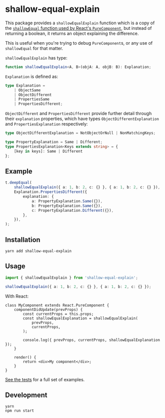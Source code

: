 # shallow-equal-explain

This package provides a `shallowEqualExplain` function which is a copy of the [`shallowEqual` function used by React's `PureComponent`](https://github.com/facebook/fbjs/blob/7da8335b78d669cba263760872f0a45ed16b4d12/packages/fbjs/src/core/shallowEqual.js#L39), but instead of returning a boolean, it returns an object explaining the difference.

This is useful when you're trying to debug `PureComponent`s, or any use of `shallowEqual` for that matter.

`shallowEqualExplain` has type:

```ts
function shallowEqualExplain<A, B>(objA: A, objB: B): Explanation;
```

`Explanation` is defined as:

```ts
type Explanation =
    | ObjectSame
    | ObjectDifferent
    | PropertiesSame
    | PropertiesDifferent;
```

`ObjectDifferent` and `PropertiesDifferent` provide further detail through their `explanation` properties, which have types `ObjectDifferentExplanation` and `PropertiesExplanation` respectively:

```ts
type ObjectDifferentExplanation = NotObjectOrNull | NonMatchingKeys;

type PropertyExplanation = Same | Different;
type PropertiesExplanation<Keys extends string> = {
    [key in keys]: Same | Different
};
```

## Example

```ts
t.deepEqual(
    shallowEqualExplain({ a: 1, b: 2, c: {} }, { a: 1, b: 2, c: {} }),
    Explanation.PropertiesDifferent({
        explanation: {
            a: PropertyExplanation.Same({}),
            b: PropertyExplanation.Same({}),
            c: PropertyExplanation.Different({}),
        },
    }),
);
```

## Installation

```
yarn add shallow-equal-explain
```

## Usage

```ts
import { shallowEqualExplain } from 'shallow-equal-explain';

shallowEqualExplain({ a: 1, b: 2, c: {} }, { a: 1, b: 2, c: {} });
```

With React:

```tsx
class MyComponent extends React.PureComponent {
    componentDidUpdate(prevProps) {
        const currentProps = this.props;
        const shallowEqualExplanation = shallowEqualExplain(
            prevProps,
            currentProps,
        );

        console.log({ prevProps, currentProps, shallowEqualExplanation });
    }

    render() {
        return <div>My component</div>;
    }
}
```

[See the tests](./tests/index.ts) for a full set of examples.

## Development

```
yarn
npm run start
```
